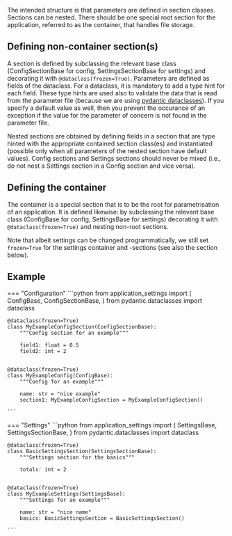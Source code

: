 The intended structure is that parameters are defined in section classes. Sections can be
nested. There should be one special root section for the application, referred to as the
container, that handles file storage.

## Defining non-container section(s)

A section is defined by subclassing the relevant base class (ConfigSectionBase for
config, SettingsSectionBase for settings) and decorating it with
`@dataclass(frozen=True)`. Parameters are defined as fields of the dataclass. For a 
dataclass, it is mandatory to add a type hint for each field. These type hints are used
also to validate the data that is read from the parameter file (because we are
using [pydantic dataclasses](https://docs.pydantic.dev/usage/dataclasses/)). If you
specify a default value as well, then you prevent the occurance of an exception if the
value for the parameter of concern is not found in the parameter file.

Nested sections are obtained by defining fields in a section that are type hinted with 
the appropriate contained section class(es) and instantiated (possible only when all
parameters of the nested section have default values). Config sections and Settings
sections should never be mixed (i.e., do not nest a Settings section in a Config section
and vice versa).

## Defining the container

The container is a special section that is to be the root for parametrisation of an
application. It is defined likewise: by subclassing the relevant base class (ConfigBase
for config, SettingsBase for settings) decorating it with `@dataclass(frozen=True)` and
nesting non-root sections.

Note that albeit settings can be changed programmatically, we still set `frozen=True` for
the settings container and -sections (see also the section below).

## Example

=== "Configuration"
    ```python
    from application_settings import (
        ConfigBase,
        ConfigSectionBase,
    )
    from pydantic.dataclasses import dataclass


    @dataclass(frozen=True)
    class MyExampleConfigSection(ConfigSectionBase):
        """Config section for an example"""

        field1: float = 0.5
        field2: int = 2


    @dataclass(frozen=True)
    class MyExampleConfig(ConfigBase):
        """Config for an example"""

        name: str = "nice example"
        section1: MyExampleConfigSection = MyExampleConfigSection()

    ```

=== "Settings"
    ```python
    from application_settings import (
        SettingsBase,
        SettingsSectionBase,
    )
    from pydantic.dataclasses import dataclass


    @dataclass(frozen=True)
    class BasicSettingsSection(SettingsSectionBase):
        """Settings section for the basics"""

        totals: int = 2


    @dataclass(frozen=True)
    class MyExampleSettings(SettingsBase):
        """Settings for an example"""

        name: str = "nice name"
        basics: BasicSettingsSection = BasicSettingsSection()

    ```
